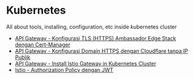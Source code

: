 # Kubernetes
All about tools, installing, configuration, etc inside kubernetes cluster
- [API Gateway - Konfigurasi TLS (HTTPS) Ambassador Edge Stack dengan Cert-Manager](https://github.com/anang5u/Kubernetes/tree/master/api-gateway/ambassador-edge-stack-tls-configuration)
- [API Gateway - Konfigurasi Domain HTTPS dengan Cloudflare tanpa IP Publik](https://github.com/anang5u/Kubernetes/tree/master/api-gateway/cloudflare-configuration)
- [API Gateway - Install Istio Gateway in Kubernetes Cluster](https://github.com/anang5u/Kubernetes/tree/master/istio/install-istio-in-kubernetes)
- [Istio - Authorization Policy dengan JWT](https://github.com/anang5u/Kubernetes/tree/master/istio/jwt-token)
